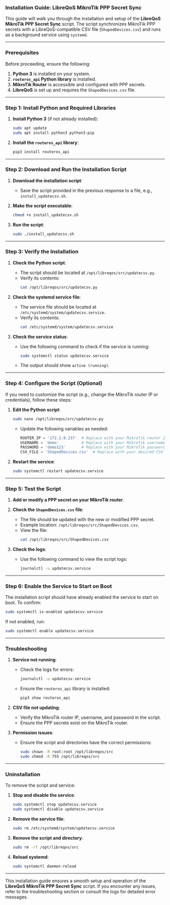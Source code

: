 ### **Installation Guide: LibreQoS MikroTik PPP Secret Sync**

This guide will walk you through the installation and setup of the **LibreQoS MikroTik PPP Secret Sync** script. The script synchronizes MikroTik PPP secrets with a LibreQoS-compatible CSV file (`ShapedDevices.csv`) and runs as a background service using `systemd`.

---

### **Prerequisites**
Before proceeding, ensure the following:
1. **Python 3** is installed on your system.
2. **`routeros_api` Python library** is installed.
3. **MikroTik Router** is accessible and configured with PPP secrets.
4. **LibreQoS** is set up and requires the `ShapedDevices.csv` file.

---

### **Step 1: Install Python and Required Libraries**
1. **Install Python 3** (if not already installed):
   ```bash
   sudo apt update
   sudo apt install python3 python3-pip
   ```

2. **Install the `routeros_api` library**:
   ```bash
   pip3 install routeros_api
   ```

---

### **Step 2: Download and Run the Installation Script**
1. **Download the installation script**:
   - Save the script provided in the previous response to a file, e.g., `install_updatecsv.sh`.

2. **Make the script executable**:
   ```bash
   chmod +x install_updatecsv.sh
   ```

3. **Run the script**:
   ```bash
   sudo ./install_updatecsv.sh
   ```

---

### **Step 3: Verify the Installation**
1. **Check the Python script**:
   - The script should be located at `/opt/libreqos/src/updatecsv.py`.
   - Verify its contents:
     ```bash
     cat /opt/libreqos/src/updatecsv.py
     ```

2. **Check the systemd service file**:
   - The service file should be located at `/etc/systemd/system/updatecsv.service`.
   - Verify its contents:
     ```bash
     cat /etc/systemd/system/updatecsv.service
     ```

3. **Check the service status**:
   - Use the following command to check if the service is running:
     ```bash
     sudo systemctl status updatecsv.service
     ```
   - The output should show `active (running)`.

---

### **Step 4: Configure the Script (Optional)**
If you need to customize the script (e.g., change the MikroTik router IP or credentials), follow these steps:
1. **Edit the Python script**:
   ```bash
   sudo nano /opt/libreqos/src/updatecsv.py
   ```
   - Update the following variables as needed:
     ```python
     ROUTER_IP = '172.2.0.237'  # Replace with your MikroTik router IP
     USERNAME = 'demo'          # Replace with your MikroTik username
     PASSWORD = 'demo123'       # Replace with your MikroTik password
     CSV_FILE = 'ShapedDevices.csv'  # Replace with your desired CSV file path
     ```

2. **Restart the service**:
   ```bash
   sudo systemctl restart updatecsv.service
   ```

---

### **Step 5: Test the Script**
1. **Add or modify a PPP secret on your MikroTik router**.
2. **Check the `ShapedDevices.csv` file**:
   - The file should be updated with the new or modified PPP secret.
   - Example location: `/opt/libreqos/src/ShapedDevices.csv`.
   - View the file:
     ```bash
     cat /opt/libreqos/src/ShapedDevices.csv
     ```

3. **Check the logs**:
   - Use the following command to view the script logs:
     ```bash
     journalctl -u updatecsv.service
     ```

---

### **Step 6: Enable the Service to Start on Boot**
The installation script should have already enabled the service to start on boot. To confirm:
```bash
sudo systemctl is-enabled updatecsv.service
```
If not enabled, run:
```bash
sudo systemctl enable updatecsv.service
```

---

### **Troubleshooting**
1. **Service not running**:
   - Check the logs for errors:
     ```bash
     journalctl -u updatecsv.service
     ```
   - Ensure the `routeros_api` library is installed:
     ```bash
     pip3 show routeros_api
     ```

2. **CSV file not updating**:
   - Verify the MikroTik router IP, username, and password in the script.
   - Ensure the PPP secrets exist on the MikroTik router.

3. **Permission issues**:
   - Ensure the script and directories have the correct permissions:
     ```bash
     sudo chown -R root:root /opt/libreqos/src
     sudo chmod -R 755 /opt/libreqos/src
     ```

---

### **Uninstallation**
To remove the script and service:
1. **Stop and disable the service**:
   ```bash
   sudo systemctl stop updatecsv.service
   sudo systemctl disable updatecsv.service
   ```

2. **Remove the service file**:
   ```bash
   sudo rm /etc/systemd/system/updatecsv.service
   ```

3. **Remove the script and directory**:
   ```bash
   sudo rm -rf /opt/libreqos/src
   ```

4. **Reload systemd**:
   ```bash
   sudo systemctl daemon-reload
   ```

---

This installation guide ensures a smooth setup and operation of the **LibreQoS MikroTik PPP Secret Sync** script. If you encounter any issues, refer to the troubleshooting section or consult the logs for detailed error messages.

